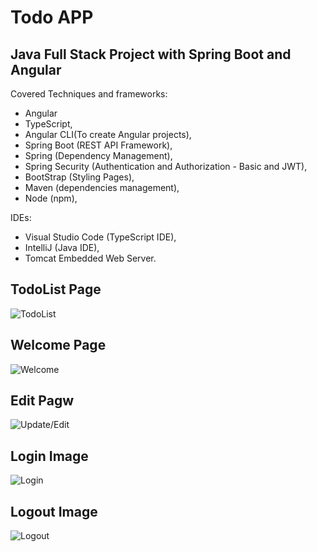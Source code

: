 # Todo APP 
## Java Full Stack Project with Spring Boot and Angular

Covered Techniques and frameworks:
- Angular
- TypeScript, 
- Angular CLI(To create Angular projects), 
- Spring Boot (REST API Framework), 
- Spring (Dependency Management), 
- Spring Security (Authentication and Authorization - Basic and JWT), 
- BootStrap (Styling Pages), 
- Maven (dependencies management), 
- Node (npm), 

IDEs:
- Visual Studio Code (TypeScript IDE), 
- IntelliJ (Java IDE),
- Tomcat Embedded Web Server.

## TodoList Page
![TodoList](https://github.com/Ellie-Wu05/Todo/blob/main/images/TodoList.jpg)

## Welcome Page
![Welcome](https://github.com/Ellie-Wu05/Todo/blob/main/images/WelcomePage.jpg)

## Edit Pagw
![Update/Edit](https://github.com/Ellie-Wu05/Todo/blob/main/images/Update:AddPage.jpg)

## Login Image
![Login](https://github.com/Ellie-Wu05/Todo/blob/main/images/LoginPage.jpg)

## Logout Image
![Logout](https://github.com/Ellie-Wu05/Todo/blob/main/images/LogoutPage.jpg)
